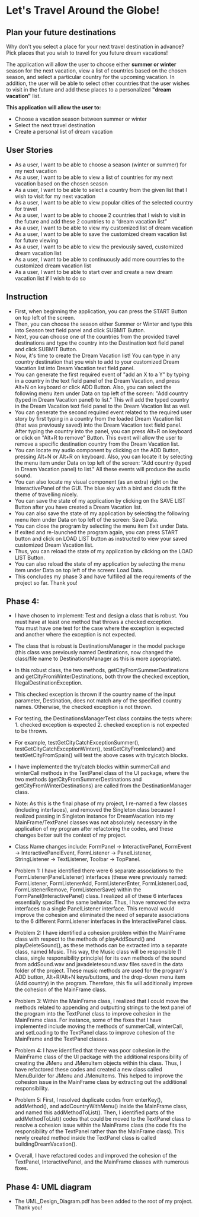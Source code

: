 # Let's Travel Around the Globe!

## Plan your future destinations
Why don't you select a place for your next travel destination in advance?
Pick places that you wish to travel for you future dream vacations! 

The application will allow the user to choose either **summer or winter** season for the next vacation, 
view a list of countries based on the chosen season,
and select a particular country for the upcoming vacation.
In addition, the user will be able to select other countries that the user wishes to visit 
in the future and add these places to a personalized **"dream vacation"** list. 

**This application will allow the user to:**
- Choose a vacation season between summer or winter 
- Select the next travel destination
- Create a personal list of dream vacation


## User Stories
- As a user, I want to be able to choose a season (winter or summer) for my next vacation
- As a user, I want to be able to view a list of countries for my next vacation based on the chosen season
- As a user, I want to be able to select a country from the given list that I wish to visit for my next vacation 
- As a user, I want to be able to view popular cities of the selected country for travel 
- As a user, I want to be able to choose 2 countries that I wish to visit in the future and add these 2 countries to a “dream vacation list”
- As a user, I want to be able to view my customized list of dream vacation
- As a user, I want to be able to save the customized dream vacation list for future viewing 
- As a user, I want to be able to view the previously saved, customized dream vacation list
- As a user, I want to be able to continuously add more countries to the customized dream vacation list
- As a user, I want to be able to start over and create a new dream vacation list if I wish to do so

## Instruction 
- First, when beginning the application, you can press the START Button on top left of the screen.
- Then, you can choose the season either Summer or Winter and type this into Season text field panel and click SUBMIT Button.
- Next, you can choose one of the countries from the provided travel destinations and type the country 
into the Destination text field panel and click SUBMIT Button.
- Now, it's time to create the Dream Vacation list! You can type in any country destination that you wish to add to 
your customized Dream Vacation list into Dream Vacation text field panel.
- You can generate the first required event of "add an X to a Y" by typing in a country in the text field panel of the Dream Vacation, and
press Alt+N on keyboard or click ADD Button. 
Also, you can select the following menu item under Data on top left of the screen: "Add country (typed in Dream Vacation panel) to list."
This will add the typed country in the Dream Vacation text field panel to the Dream Vacation list as well.
- You can generate the second required event related to the required user story by first typing in a country 
from the loaded Dream Vacation list (that was previously saved) into the Dream Vacation text field panel. 
After typing the country into the panel, you can press Alt+R on keyboard or click on "Alt+R to remove" Button.
This event will allow the user to remove a specific destination country from the Dream Vacation list.    
- You can locate my audio component by clicking on the ADD Button, pressing Alt+N or Alt+R on keyboard. 
Also, you can locate it by selecting the menu item under Data on top left of the screen: "Add country (typed in Dream Vacation panel) to list."
All these events will produce the audio sound. 
- You can also locate my visual component (as an extra) right on the InteractivePanel of the GUI. The blue sky with a bird and clouds
fit the theme of travelling nicely. 
- You can save the state of my application by clicking on the SAVE LIST Button after you have created a Dream Vacation list.
- You can also save the state of my application by selecting the following menu item under Data on top left of the screen: Save Data.
- You can close the program by selecting the menu item Exit under Data. 
- If exited and re-launched the program again, you can press START button and click on LOAD LIST button as instructed to view
your saved customized Dream Vacation list.
- Thus, you can reload the state of my application by clicking on the LOAD LIST Button. 
- You can also reload the state of my application by selecting the menu item under Data on top left of the screen: Load Data.
- This concludes my phase 3 and have fulfilled all the requirements of the project so far. Thank you! 


## Phase 4: 
- I have chosen to implement:
Test and design a class that is robust. You must have at least one method that throws a checked exception.  
You must have one test for the case where the exception is expected and another where the exception is not expected.
- The class that is robust is DestinationsManager in the model package (this class was previously named Destinations, now changed the
class/file name to DestinationsManager as this is more appropriate).
- In this robust class, the two methods, getCityFromSummerDestinations and getCityFromWinterDestinations, 
both throw the checked exception, IllegalDestinationException.
- This checked exception is thrown if the country name of the input parameter, Destination, does not match any of the specified country names.
 Otherwise, the checked exception is not thrown. 
- For testing, the DestinationsManagerTest class contains the tests where: 1. checked exception is expected 2. checked exception is not expected to be thrown. 
- For example, testGetCityCatchExceptionSummer(), testGetCityCatchExceptionWinter(), testGetCityFromIceland() and testGetCityFromSpain() 
will test the above cases with try/catch blocks. 
- I have implemented the try/catch blocks within summerCall and winterCall methods in the TextPanel class of the UI package,
where the two methods (getCityFromSummerDestinations and getCityFromWinterDestinations) are called from the DestinationManager class.


- Note: As this is the final phase of my project, I re-named a few classes (including interfaces), and removed the Singleton class
because I realized passing in Singleton instance for DreamVacation into my MainFrame/TextPanel classes was not absolutely 
necessary in the application of my program after refactoring the codes, and these changes better suit the context of my project. 
- Class Name changes include:  FormPanel -> InteractivePanel,  FormEvent -> InteractivePanelEvent,  FormListener -> PanelListener,  
  StringListener -> TextListener,  Toolbar -> TopPanel. 
  
- Problem 1: I have identified there were 6 separate associations to the FormListener(PanelListener) interfaces (these were previously named: 
FormListener, FormListenerAdd, FormListenerEnter, FormListenerLoad, FormListenerRemove, FormListenerSave) within the FormPanel(InteractivePanel) class. 
I realized all of these 6 interfaces essentially specified the same behavior. Thus, I have removed the extra interfaces 
to a single PanelListener interface. This removal would improve the cohesion and eliminated the need of 
separate associations to the 6 different FormListener interfaces in the InteractivePanel class. 


- Problem 2: I have identified a cohesion problem within the MainFrame class with respect to the methods of playAddSound() and playDeleteSound(), 
as these methods can be extracted into a separate class, named Music. This way, the Music class will be responsible (1 class, single responsibility principle) 
for its own methods of the sound from addSound.wav and javadeletesound.wav files saved in the data folder of the project.
These music methods are used for the program's ADD button, Alt+R/Alt+N keys/buttons, and the drop-down menu item (Add country) in the program. 
Therefore, this fix will additionally improve the cohesion of the MainFrame class.


- Problem 3: Within the MainFrame class, I realized that I could move the methods related to appending and outputting strings to the text panel
of the program into the TextPanel class to improve cohesion in the MainFrame class. For instance, some of the fixes that I have implemented
include moving the methods of summerCall, winterCall, and setLoading to the TextPanel class to improve cohesion of the MainFrame and the TextPanel classes. 


- Problem 4: I have identified that there was poor cohesion in the MainFrame class of the UI package with the additional 
responsibility of creating the JMenu and JMenuItem objects within this class. Thus, I have refactored these codes and
created a new class called MenuBuilder for JMenu and JMenuItems. This helped to improve the cohesion issue in the MainFrame class 
by extracting out the additional responsibility. 


- Problem 5: First, I resolved duplicate codes from enterKey(), addMethod(), and addCountryWithMenu() inside the MainFrame class, 
and named this addMethodToList(). Then, I identified parts of the addMethodToList() codes that could be moved to the TextPanel class
to resolve a cohesion issue within the MainFrame class (the code fits the responsibility of the TextPanel 
rather than the MainFrame class). This newly created method inside the TextPanel class is called buildingDreamVacation(). 

- Overall, I have refactored codes and improved the cohesion of the TextPanel, InteractivePanel, and the MainFrame classes with numerous fixes. 
    
## Phase 4: UML diagram
- The UML_Design_Diagram.pdf has been added to the root of my project. Thank you! 



